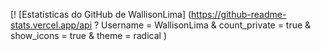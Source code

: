 [! [Estatísticas do GitHub de WallisonLima] (https://github-readme-stats.vercel.app/api ? Username = WallisonLima & count_private = true & show_icons = true & theme = radical )
